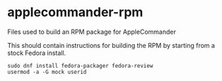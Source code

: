 # applecommander-rpm
Files used to build an RPM package for AppleCommander

This should contain instructions for building the RPM by starting from a stock Fedora install.

    sudo dnf install fedora-packager fedora-review
    usermod -a -G mock userid
    
